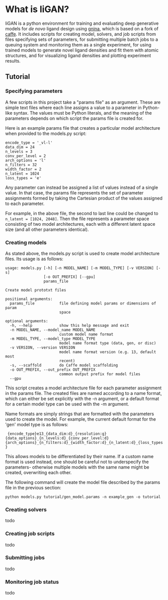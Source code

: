 # What is liGAN?

liGAN is a python environment for training and evaluating deep generative models for *de novo* ligand design using [gnina](https://github.com/gnina/gnina), which is based on a fork of [caffe](https://github.com/BVLC/caffe). It includes scripts for creating model, solvers, and job scripts from files specifying sets of parameters, for submitting multiple batch jobs to a queuing system and monitoring them as a single experiment, for using trained models to generate novel ligand densities and fit them with atomic structures, and for visualizing ligand densities and plotting experiment results.

## Tutorial

### Specifying parameters

A few scripts in this project take a "params file" as an argument. These are simple text files where each line assigns a value to a parameter in Python-like syntax. The values must be Python literals, and the meaning of the parameters depends on which script the params file is created for.

Here is an example params file that creates a particular model architecture when provided to the models.py script:

```
encode_type = '_vl-l'
data_dim = 24
n_levels = 3
conv_per_level = 2
arch_options = 'l'
n_filters = 32
width_factor = 2
n_latent = 1024
loss_types = 'e'
```
Any parameter can instead be assigned a list of values instead of a single value. In that case, the params file represents the set of parameter assignments formed by taking the Cartesian product of the values assigned to each parameter.

For example, in the above file, the second to last line could be changed to `n_latent = [1024, 2048]`. Then the file represents a parameter space consisting of two model architectures, each with a different latent space size (and all other parameters identical).


### Creating models

As stated above, the models.py script is used to create model architecture files. Its usage is as follows:
```
usage: models.py [-h] [-n MODEL_NAME] [-m MODEL_TYPE] [-v VERSION] [-s]
                 [-o OUT_PREFIX] [--gpu]
                 params_file

Create model prototxt files

positional arguments:
  params_file           file defining model params or dimensions of param
                        space

optional arguments:
  -h, --help            show this help message and exit
  -n MODEL_NAME, --model_name MODEL_NAME
                        custom model name format
  -m MODEL_TYPE, --model_type MODEL_TYPE
                        model name format type (data, gen, or disc)
  -v VERSION, --version VERSION
                        model name format version (e.g. 13, default most
                        recent)
  -s, --scaffold        do Caffe model scaffolding
  -o OUT_PREFIX, --out_prefix OUT_PREFIX
                        common output prefix for model files
  --gpu

```
This script creates a model architecture file for each parameter assignment in the params file. The created files are named according to a name format, which can either be set explicitly with the -n argument, or a default format for a certain model type can be used with the -m argument.

Name formats are simply strings that are formatted with the parameters used to create the model. For example, the current default format for the 'gen' model type is as follows:

`
{encode_type}e13_{data_dim:d}_{resolution:g}{data_options}_{n_levels:d}_{conv_per_level:d}{arch_options}_{n_filters:d}_{width_factor:d}_{n_latent:d}_{loss_types}`

This allows models to be differentiated by their name. If a custom name format is used instead, one should be careful not to underspecify the parameters- otherwise multiple models with the same name might be created, overwriting each other.

The following command will create the model file described by the params file in the previous section:

`python models.py tutorial/gen_model.params -n example_gen -o tutorial`


### Creating solvers

todo

### Creating job scripts

todo

### Submitting jobs

todo

### Monitoring job status

todo
